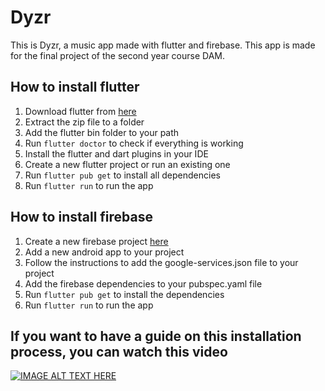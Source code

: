 # Dyzr

This is Dyzr, a music app made with flutter and firebase. 
This app is made for the final project of the second year course DAM. 

## How to install flutter

1. Download flutter from [here](https://flutter.dev/docs/get-started/install)
2. Extract the zip file to a folder
3. Add the flutter bin folder to your path
4. Run `flutter doctor` to check if everything is working
5. Install the flutter and dart plugins in your IDE
6. Create a new flutter project or run an existing one
7. Run `flutter pub get` to install all dependencies
8. Run `flutter run` to run the app

## How to install firebase

1. Create a new firebase project [here](https://console.firebase.google.com/)
2. Add a new android app to your project
3. Follow the instructions to add the google-services.json file to your project
4. Add the firebase dependencies to your pubspec.yaml file
5. Run `flutter pub get` to install the dependencies
6. Run `flutter run` to run the app

## If you want to have a guide on this installation process, you can watch this video

[![IMAGE ALT TEXT HERE](https://i.ytimg.com/vi/hs04CWG4WXA/maxresdefault.jpg)](https://www.youtube.com/watch?v=hs04CWG4WXA)